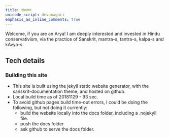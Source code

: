 ```yaml
---    
title: संस्कारः  
unicode_script: devanagari  
emphasis_as_inline_comments: true  
---    
```


Welcome, if you are an Arya! I am deeply interested and invested in Hindu conservativism, via the practice of Sanskrit, mantra-s, tantra-s, kalpa-s and kAvya-s.

## Tech details
### Building this site
- This site is built using the jekyll static website generator, with the sanskrit-documentation theme; and hosted on github.
- Local build time as of 20181129 - 93 sec. 
- To avoid github pages build time-out errors, I could be doing the following, but not doing it currently: 
  - build the website locally into the docs folder, including a .nojekyll file.
  - push the docs folder
  - ask github to serve the docs folder.
